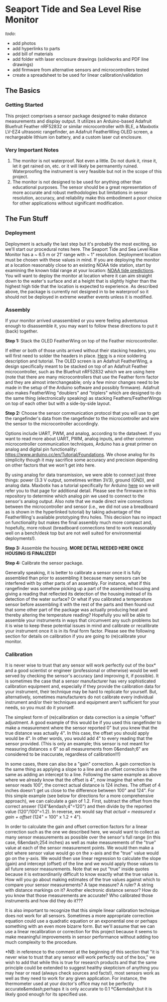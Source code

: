 # Seaport Tide and Sea Level Rise Monitor
*todo*:
- add photos
- add hyperlinks to parts
- add bill of materials
- add folder with laser enclosure drawings (solidworks and PDF line drawings)
- add firmware from alternative sensors and microcontrollers tested
- create a spreadsheet to be used for linear calibration/validation

## The Basics
### Getting Started
This project comprises a sensor package designed to make distance measurements and display output. It utilizes an Arduino-based Adafruit Bluefruit Feather nRF52832 or similar microcontroller with BLE, a Maxbotix LV-EZ4 ultrasonic rangefinder, an Adafruit FeatherWing OLED screen, a rechargeable lithium ion battery, and a custom laser cut enclosure.

### Very Important Notes
1. The monitor is not waterproof. Not even a little. Do not dunk it, rinse it, let it get rained on, etc. or it will likely be permanently ruined. Waterproofing the instrument is very feasible but not in the scope of this project.
2. The monitor is not designed to be used for anything other than educational purposes. The sensor should be a great representation of more accurate and robust methodologies but limitations in sensor resolution, accuracy, and reliability make this embodiment a poor choice for other applications without significant modification.

## The Fun Stuff
### Deployment
Deployment is actually the last step but it's probably the most exciting, so we'll start our procedural notes here. The Seaport Tide and Sea Level Rise Monitor has a ~ 6.5 m or 21' range with ~ 1" resolution. Deployment location must be chosen with these values in mind. If you are deploying the monitor at a location reasonably close to an existing NOAA tide station, start by examining the known tidal range at your location: [NOAA tide predictions](https://tidesandcurrents.noaa.gov/tide_predictions.html). You will want to deploy the monitor at location where it can aim straight down to the water's surface and at a height that is slightly higher than the highest high tide that the location is expected to experience. As described above, the package is currently not designed in to be waterproof so it should not be deployed in extreme weather events unless it is modified.

### Assembly
If your monitor arrived unassembled or you were feeling adventurous enough to disassemble it, you may want to follow these directions to put it (back) together.

**Step 1:** Stack the OLED FeatherWing on top of the Feather microcontroller.

If either or both of those units arrived without their stacking headers, you will first need to solder the headers in place. [Here](https://www.makerspaces.com/how-to-solder/) is a nice soldering description and tutorial. The OLED screen is an Adafruit FeatherWing, a design specifically meant to be stacked on top of an Adafruit Feather microcontroller, such as the Bluefruit nRF52832 which we are using here (note that there are many microcontrollers that use the Feather form factor and they are almost interchangeable; only a few minor changes need to be made in the setup of the Arduino software and possibly firmware). Adafruit also makes FeatherWing "doublers" and "triplers" which are designed to do the same thing (electronically speaking) as stacking Feathers/FeatherWings on top of each other but with a side-by-side layout.

**Step 2:** Choose the sensor communication protocol that you will use to get the rangefinder's data from the rangefinder to the microcontroller and wire the sensor to the microcontroller accordingly.

Options include UART, PWM, and analog, according to the datasheet. If you want to read more about UART, PWM, analog inputs, and other common microcontroller communication techniques, Arduino has a great primer on analog and digital pin functionality: https://www.arduino.cc/en/Tutorial/Foundations. We chose analog for its simplicity though it may sacrifice some accuracy and precision depending on other factors that we won't get into here.

By using analog for data transmission, we were able to connect just three things: power (3.3 V output, sometimes written 3V3), ground (GND), and analog data. Maxbotix has a tutorial specifically for Arduino [here](https://www.maxbotix.com/Arduino-Ultrasonic-Sensors-085/) so we will refer you to that page for additional detail. Please see the firmware in this repository to determine which analog pin we used to connect to the sensor's analog output. Also note that we made direct wire connections between the microcontroller and sensor (i.e., we did not use a breadboard as is shown in the hyperlinked tutorial) by taking advantage of the FeatherWing's available prototyping thru holes. This decision has no impact on functionality but makes the final assembly much more compact and, hopefully, more robust (breadboard connections tend to work reasonably well on a bench/desk top but are not well suited for environmental deployments!).

**Step 3:** Assemble the housing. **MORE DETAIL NEEDED HERE ONCE HOUSING IS FINALIZED!**

**Step 4:** Calibrate the sensor package.

Generally speaking, it is better to calibrate a sensor once it is fully assembled than prior to assembling it because many sensors can be interfered with by other parts of an assembly. For instance, what if this rangefinder was somehow picking up a part of the assembled housing and giving a reading that reflected its detection of the housing instead of its detection of the water surface? Or what if you calibrated a temperature sensor before assembling it with the rest of the parts and then found out that some other part of the package was actually producing heat and thereby altering the temperature reading? Hopefully you will be able to assemble your instruments in ways that circumvent any such problems but it is wise to keep these potential issues in mind and calibrate or recalibrate your instrument once it is in its final form factor. Please see the following section for details on calibration if you are going to (re)calibrate your monitor.

### Calibration
It is never wise to trust that any sensor will work perfectly out of the box* and a good scientist or engineer (professional or otherwise) would be well served by checking the sensor's accuracy (and improving it, if possible). It is sometimes the case that a sensor manufacturer has very sophisticated calibration equipment and, especially if they provide the calibration data for your instrument, their technique may be hard to replicate for yourself. But, alternatively, sometimes manufacturers do not calibrate every individual instrument and/or their techniques and equipment aren't sufficient for your needs, so you must do it yourself.

The simplest form of (re)calibration or data correction is a simple "offset" adjustment. A good example of this would be if you used this rangefinder to make a measurement where the sensor reported 0" but you knew that the true distance was actually 4". In this case, the offset you should apply would be 4". In other words, you would add 4" to every reading that the sensor provided. (This is only an example; this sensor is not meant for measuring distances ≤ 6" so all measurements from 0&endash;6" are considered to be inaccurate, regardless of calibration!!!)

In some cases, there can also be a "gain" correction. A gain correction is the same thing as applying a slope to a line and an offset correction is the same as adding an intercept to a line. Following the same example as above where we already know that the offset is 4", now imagine that when the sensor reads 100", the correct actual distance is 124 inches. The offset of 4 inches doesn't get us close to the difference between 100" and 124". For this simple example (see below for directions for a more comprehensive approach), we can calculate a gain of 1.2. First, subtract the offset from the correct answer (124"&endash;4"=120") and then divide by the reported value (120"/100"=1.2). In reverse, we would say that *actual = measured x gain + offset* (124" = 100" x 1.2 + 4").

In order to calculate the gain and offset correction factors for a linear correction such as the one we described here, we would want to collect as many sensor measurements as possible over the sensor's full range (in this case, 6&endash;254 inches) as well as make measurements of the "true" value at each of the sensor measurement points. We would then make a plot where sensor value would go on the x-axis and the "true" value would go on the y-axis. We would then use linear regression to calculate the slope (gain) and intercept (offset) of the line and we would apply those values to all future sensor measurements. Note that we put "true" inside quotes because it is extraordinarily difficult to know exactly what the true value is. How will you go about making estimates of the true values against which to compare your sensor measurements? A tape measure? A ruler? A string with distance markings on it? Another electronic distance sensor? How do you know that those measurements are accurate? Who calibrated those instruments and how did they do it???

It is also important to recognize that this simple linear calibration technique does not work for all sensors. Sometimes a more appropriate correction equation could use a quadratic equation or an exponential one or perhaps something with an even more bizarre form. But we'll assume that we can use a linear recalibration or correction for this project because it seems to make meaningful improvements in sensor performance without adding too much complexity to the procedure.

\*NB: in reference to the comment at the beginning of this section that "it is never wise to trust that any sensor will work perfectly out of the box," we wish to add that while this is true for research products and that the same principle could be extended to suggest healthy skepticism of anything you may hear or read (always check sources and facts!), most sensors work as well as they need to work for any given application. For instance, the thermometer used at your doctor's office may not be perfectly accurate&emdash;perhaps it is only accurate to 0.1 ºC&emdash;but it is likely good enough for its specified use.
